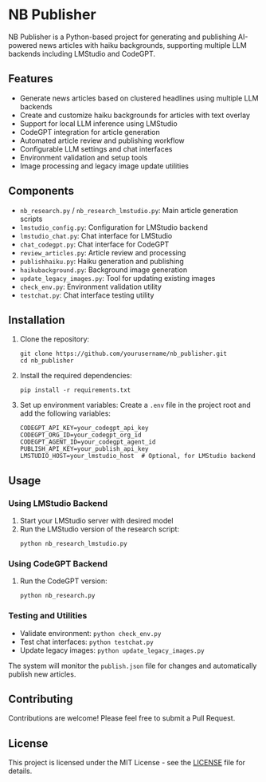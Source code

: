 # NB Publisher

NB Publisher is a Python-based project for generating and publishing AI-powered news articles with haiku backgrounds, supporting multiple LLM backends including LMStudio and CodeGPT.

## Features

- Generate news articles based on clustered headlines using multiple LLM backends
- Create and customize haiku backgrounds for articles with text overlay
- Support for local LLM inference using LMStudio
- CodeGPT integration for article generation
- Automated article review and publishing workflow
- Configurable LLM settings and chat interfaces
- Environment validation and setup tools
- Image processing and legacy image update utilities

## Components

- `nb_research.py` / `nb_research_lmstudio.py`: Main article generation scripts
- `lmstudio_config.py`: Configuration for LMStudio backend
- `lmstudio_chat.py`: Chat interface for LMStudio
- `chat_codegpt.py`: Chat interface for CodeGPT
- `review_articles.py`: Article review and processing
- `publishhaiku.py`: Haiku generation and publishing
- `haikubackground.py`: Background image generation
- `update_legacy_images.py`: Tool for updating existing images
- `check_env.py`: Environment validation utility
- `testchat.py`: Chat interface testing utility

## Installation

1. Clone the repository:
   ```
   git clone https://github.com/yourusername/nb_publisher.git
   cd nb_publisher
   ```

2. Install the required dependencies:
   ```
   pip install -r requirements.txt
   ```

3. Set up environment variables:
   Create a `.env` file in the project root and add the following variables:
   ```
   CODEGPT_API_KEY=your_codegpt_api_key
   CODEGPT_ORG_ID=your_codegpt_org_id
   CODEGPT_AGENT_ID=your_codegpt_agent_id
   PUBLISH_API_KEY=your_publish_api_key
   LMSTUDIO_HOST=your_lmstudio_host  # Optional, for LMStudio backend
   ```

## Usage

### Using LMStudio Backend

1. Start your LMStudio server with desired model
2. Run the LMStudio version of the research script:
   ```
   python nb_research_lmstudio.py
   ```

### Using CodeGPT Backend

1. Run the CodeGPT version:
   ```
   python nb_research.py
   ```

### Testing and Utilities

- Validate environment: `python check_env.py`
- Test chat interfaces: `python testchat.py`
- Update legacy images: `python update_legacy_images.py`

The system will monitor the `publish.json` file for changes and automatically publish new articles.

## Contributing

Contributions are welcome! Please feel free to submit a Pull Request.

## License

This project is licensed under the MIT License - see the [LICENSE](LICENSE) file for details.